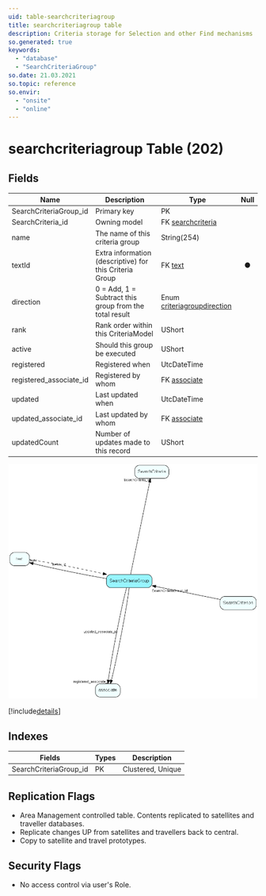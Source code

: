```yaml
---
uid: table-searchcriteriagroup
title: searchcriteriagroup table
description: Criteria storage for Selection and other Find mechanisms
so.generated: true
keywords:
  - "database"
  - "SearchCriteriaGroup"
so.date: 21.03.2021
so.topic: reference
so.envir:
  - "onsite"
  - "online"
---
```


# searchcriteriagroup Table (202)

## Fields

| Name | Description | Type | Null |
|------|-------------|------|:----:|
|SearchCriteriaGroup\_id|Primary key|PK| |
|SearchCriteria\_id|Owning model|FK [searchcriteria](searchcriteria.md)| |
|name|The name of this criteria group|String(254)| |
|textId|Extra information (descriptive) for this Criteria Group|FK [text](text.md)|&#x25CF;|
|direction|0 = Add, 1 = Subtract this group from the total result|Enum [criteriagroupdirection](enums/criteriagroupdirection.md)| |
|rank|Rank order within this CriteriaModel|UShort| |
|active|Should this group be executed|UShort| |
|registered|Registered when|UtcDateTime| |
|registered\_associate\_id|Registered by whom|FK [associate](associate.md)| |
|updated|Last updated when|UtcDateTime| |
|updated\_associate\_id|Last updated by whom|FK [associate](associate.md)| |
|updatedCount|Number of updates made to this record|UShort| |


![SearchCriteriaGroup table relationship diagram](./media/SearchCriteriaGroup.png)

[!include[details](./includes/SearchCriteriaGroup.md)]

## Indexes

| Fields | Types | Description |
|--------|-------|-------------|
|SearchCriteriaGroup\_id |PK |Clustered, Unique |

## Replication Flags

* Area Management controlled table. Contents replicated to satellites and traveller databases.
* Replicate changes UP from satellites and travellers back to central.
* Copy to satellite and travel prototypes.

## Security Flags

* No access control via user's Role.

